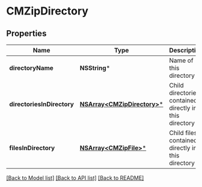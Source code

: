 # CMZipDirectory

## Properties
Name | Type | Description | Notes
------------ | ------------- | ------------- | -------------
**directoryName** | **NSString*** | Name of this directory | [optional] 
**directoriesInDirectory** | [**NSArray&lt;CMZipDirectory&gt;***](CMZipDirectory.md) | Child directories contained directly in this directory | [optional] 
**filesInDirectory** | [**NSArray&lt;CMZipFile&gt;***](CMZipFile.md) | Child files contained directly in this directory | [optional] 

[[Back to Model list]](../README.md#documentation-for-models) [[Back to API list]](../README.md#documentation-for-api-endpoints) [[Back to README]](../README.md)



